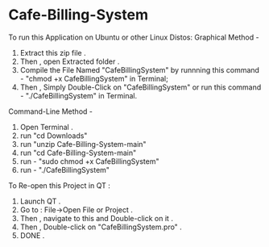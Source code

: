 # Cafe-Billing-System

To run this Application on Ubuntu or other Linux Distos:
Graphical Method -
  1. Extract this zip file .
  2. Then , open Extracted folder . 
  3. Compile the File Named "CafeBillingSystem" by runnning this command -  "chmod +x CafeBillingSystem" in Terminal;
  4. Then , Simply Double-Click on "CafeBillingSystem" or run this command -  "./CafeBillingSystem" in Terminal.

Command-Line Method -
  1. Open Terminal . 
  2. run "cd Downloads"
  3. run "unzip Cafe-Billing-System-main"
  4. run "cd Cafe-Billing-System-main"
  5. run - "sudo chmod +x CafeBillingSystem"
  6. run - "./CafeBillingSystem"

To Re-open this Project in QT :
1. Launch QT . 
2. Go to : File->Open File or Project . 
3. Then , navigate to this and Double-click on it .
4. Then , Double-click on "CafeBillingSystem.pro" . 
5. DONE . 

